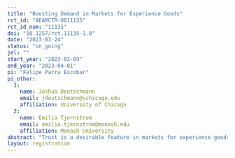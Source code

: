 ```yaml
---
title: "Boosting Demand in Markets for Experience Goods"
rct_id: "AEARCTR-0011135"
rct_id_num: "11135"
doi: "10.1257/rct.11135-1.0"
date: "2023-03-24"
status: "on_going"
jel: ""
start_year: "2023-03-09"
end_year: "2023-04-01"
pi: "Felipe Parra Escobar"
pi_other:
  1:
    name: Joshua Deutschmann
    email: jdeutschmann@uchicago.edu
    affiliation: University of Chicago
  2:
    name: Emilia Tjernstrom
    email: emilia.tjernstrom@monash.edu
    affiliation: Monash University
abstract: "Trust is a desirable feature in markets for experience goods as it induces demand. Therefore, if consumers believe it is very unlikely to find sellers that offer high-quality goods, this type of markets may break down. Consequently, a change in consumer beliefs can boost demand for experience goods. In this paper, we experimentally test if a shock to consumer beliefs, namely the entry of a quality-conscious seller into the market, can boost demand for an experience good. We conduct a lab-in-the-field experiment with farmers in Western Kenya, where we recreate an agricultural input market. Specifically, participants choose between two types of goods: one with fixed quality and another one with varying quality, which is unknown ex-ante. Some randomly selected respondents also have the chance to select the varying-quality good from two types of distributions, which respondents partially know. One of those quality distributions, which represents the quality-conscious entrant seller, has a smaller mean and variance than the incumbent distribution. Additionally, we elicit respondents' beliefs about the quality distributions to test whether the effect of entry on demand depends on consumer beliefs rather than the true quality distribution of the experience good in the market. Finally, we elicit participants willingness-to-pay for the different goods offered throughout the game to observe if their valuation varies depending on the quality distribution they face."
layout: registration
---
```


